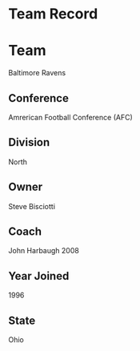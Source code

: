 # Team Record

# Team
Baltimore Ravens

## Conference
Amrerican Football Conference (AFC)

## Division
North

## Owner
Steve Bisciotti 

## Coach
John Harbaugh
2008

## Year Joined
1996

## State
Ohio